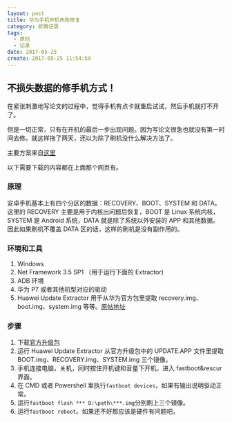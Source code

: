 ```yaml
---
layout: post
title: 华为手机开机失败修复
category: 折腾记录
tags:
  - 原创
  - 记录
date: 2017-05-25
create: 2017-05-25 11:54:59
---
```


## 不损失数据的修手机方式！

在紧张刺激地写论文的过程中，觉得手机有点卡就重启试试，然后手机就打不开了。

但是一切正常，只有在开机的最后一步出现问题。因为写论文很急也就没有第一时间去修。就这样拖了两天，还以为除了刷机没什么解决方法了。

主要方案来自[这里](http://club.huawei.com/thread-1372349-1-1.html)

以下需要下载的内容都在上面那个网页有。

### 原理
安卓手机基本上有四个分区的数据：RECOVERY、BOOT、SYSTEM 和 DATA。这里的 RECOVERY 主要是用于内核出问题后恢复，BOOT 是 Linux 系统内核，SYSTEM 是 Android 系统，DATA 就是除了系统以外安装的 APP 和其他数据。因此如果刷机不覆盖 DATA 区的话，这样的刷机是没有副作用的。

### 环境和工具
1. Windows
2. Net Framework 3.5 SP1 （用于运行下面的 Extractor)
3. ADB 环境
4. 华为 P7 或者其他机型对应的驱动
5. Huawei Update Extractor 用于从华为官方包里提取 recovery.img、boot.img、system.img 等等。[原帖地址](https://forum.xda-developers.com/showthread.php?t=2433454)

### 步骤
1. 下载[官方升级包](http://www.emui.com/plugin.php?id=hwdownload)
2. 运行 Huawei Update Extractor 从官方升级包中的 UPDATE.APP 文件里提取 BOOT.img、RECOVERY.img、SYSTEM.img 三个镜像。
3. 手机连接电脑，关机，同时按住开机键和音量下开机，进入 fastboot&rescur 界面。
4. 在 CMD 或者 Powershell 里执行`fastboot devices`，如果有输出说明驱动正常。
5. 运行`fastboot flash *** D:\path\***.img`分别刷上三个镜像。
6. 运行`fastboot reboot`。如果还不好那应该是硬件有问题吧。
